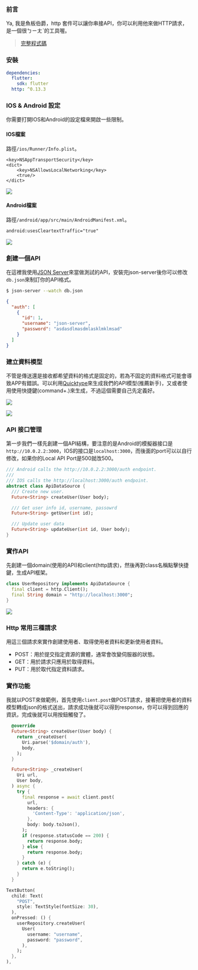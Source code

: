 ### 前言
Ya, 我是魚板伯爵，http 套件可以讓你串接API，你可以利用他來做HTTP請求，是一個很ㄅㄧㄤˋ的工具喔。

> [完整程式碼](https://github.com/Daviswww/triathlon_flutter/tree/master/day14)

### 安裝
```yaml
dependencies:
  flutter:
    sdk: flutter
  http: ^0.13.3
```
### IOS & Android 設定
你需要打開IOS和Android的設定檔來開啟一些限制。

#### IOS檔案
路徑`/ios/Runner/Info.plist`。

```plist
<key>NSAppTransportSecurity</key>
<dict>
    <key>NSAllowsLocalNetworking</key>
    <true/>
</dict>
```
![](https://raw.githubusercontent.com/Daviswww/triathlon_flutter/master/day14/image/3buuZ9L.png)

#### Android檔案
路徑`/android/app/src/main/AndroidManifest.xml`。
```xml
android:usesCleartextTraffic="true"
```
![](https://raw.githubusercontent.com/Daviswww/triathlon_flutter/master/day14/image/inexWFm.png)


### 創建一個API
在這裡我使用[JSON Server](https://github.com/typicode/json-server)來當做測試的API，安裝完json-server後你可以修改`db.json`來制訂你的API格式。

```bash
$ json-server --watch db.json
```

```json
{
  "auth": [
    {
      "id": 1,
      "username": "json-server",
      "password": "asdasdlmasdmlasklmklmsad"
    }
  ]
}
```

### 建立資料模型
不管是傳送還是接收都希望資料的格式是固定的，若為不固定的資料格式可能會導致APP有錯誤。可以利用[Quicktype](https://quicktype.io/)來生成我們的API模型(推薦新手)，又或者使用使用快捷鍵(command+.)來生成，不過這個需要自己先定義好。

![](https://raw.githubusercontent.com/Daviswww/triathlon_flutter/master/day14/image/11FPxPz.png)

![](https://raw.githubusercontent.com/Daviswww/triathlon_flutter/master/day14/image/peH798I.png)

### API 接口管理
第一步我們一樣先創建一個API結構，要注意的是Android的模擬器接口是`http://10.0.2.2:3000`，IOS的接口是`localhost:3000`，而後面的port可以以自行修改，如果你的Local API Port是500就改500。

```dart
/// Android calls the http://10.0.2.2:3000/auth endpoint.
///
/// IOS calls the http://localhost:3000/auth endpoint.
abstract class ApiDataSource {
  /// Create new user.
  Future<String> createUser(User body);

  /// Get user info id, username, passowrd
  Future<String> getUser(int id);

  /// Update user data
  Future<String> updateUser(int id, User body);
}
```

### 實作API
先創建一個domain(使用的API)和client(http請求)，然後再對class名稱點擊快捷鍵，生成API框架。
```dart
class UserRepository implements ApiDataSource {
  final client = http.Client();
  final String domain = "http://localhost:3000";
}
```
![](https://raw.githubusercontent.com/Daviswww/triathlon_flutter/master/day14/image/zrQksFl.png)

### Http 常用三種請求
用這三個請求來實作創建使用者、取得使用者資料和更新使用者資料。
- POST：用於提交指定資源的實體，通常會改變伺服器的狀態。
- GET：用於請求只應用於取得資料。
- PUT：用於取代指定資料請求。



### 實作功能
我就以POST來做範例，首先使用`client.post`做POST請求，接著把使用者的資料模型轉成json的格式送出，請求成功後就可以得到response，你可以得到回應的資訊，完成後就可以用按鈕觸發了。

```dart
  @override
  Future<String> createUser(User body) {
    return _createUser(
      Uri.parse('$domain/auth'),
      body,
    );
  }

  Future<String> _createUser(
    Uri url,
    User body,
  ) async {
    try {
      final response = await client.post(
        url,
        headers: {
          'Content-Type': 'application/json',
        },
        body: body.toJson(),
      );
      if (response.statusCode == 200) {
        return response.body;
      } else {
        return response.body;
      }
    } catch (e) {
      return e.toString();
    }
  }
```

```dart
TextButton(
  child: Text(
    "POST",
    style: TextStyle(fontSize: 30),
  ),
  onPressed: () {
    userRepository.createUser(
      User(
        username: "username",
        password: "password",
      ),
    );
  },
),
```